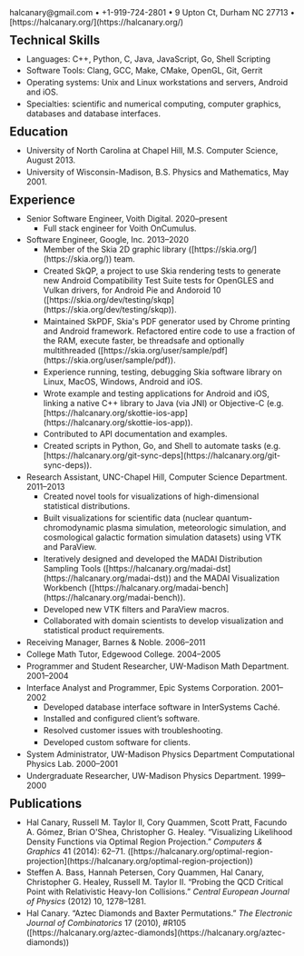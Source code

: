<style>
@page {
    size: auto;
    margin: 0.25in 0.5in 0.5in 0.5in;
}
li ul li {
    list-style-type: square;
}
h1, h2, p, ul {
    margin: 1ex 0;
}
li ul {
    margin: 0 0 0.5ex 0;
}
ul {
    padding-left: 30px;
}
li {
    margin: 0 0 0.5ex 0;
}
a:link, a:visited {
    color: inherit;
    text-decoration: none;
}
a:link:active, a:visited:active, a:link:hover, a:visited:hover {
    text-decoration: underline;
}
</style>

<div style="display: none;">

Hal W Canary III - 2020 Resume
==============================

</div>
<div class="centered">

[halcanary@gmail.com](mailto:halcanary@gmail.com)
• [+1-919-724-2801](tel:+1-919-724-280)
• 9 Upton Ct, Durham NC 27713
• [https://halcanary.org/](https://halcanary.org/)

</div>

Technical Skills
----------------

*   Languages: C++, Python, C, Java, JavaScript, Go, Shell Scripting
*   Software Tools: Clang, GCC, Make, CMake, OpenGL, Git, Gerrit
*   Operating systems: Unix and Linux workstations and servers, Android and iOS.
*   Specialties: scientific and numerical computing, computer graphics,
    databases and database interfaces.

Education
---------

*   University of North Carolina at Chapel Hill, M.S. Computer Science, August 2013.
*   University of Wisconsin-Madison, B.S. Physics and Mathematics, May 2001.

Experience
----------

*   Senior Software Engineer, Voith Digital. 2020–present
    *   Full stack engineer for
        [Voith OnCumulus](http://voith.com/corp-en/digital-solutions/oncumulus.html).
*   Software Engineer, Google, Inc. 2013–2020
    *   Member of the Skia 2D graphic library ([https://skia.org/](https://skia.org/)) team.
    *   Created SkQP, a project to use Skia rendering tests to generate new
        Android Compatibility Test Suite tests for OpenGLES and Vulkan drivers,
        for Android Pie and Andoroid 10
        ([https://skia.org/dev/testing/skqp](https://skia.org/dev/testing/skqp)).
    *   Maintained SkPDF, Skia's PDF generator used by Chrome printing and
        Android framework. Refactored entire code to use a fraction of the RAM,
        execute faster, be threadsafe and optionally multithreaded
        ([https://skia.org/user/sample/pdf](https://skia.org/user/sample/pdf)).
    *   Experience running, testing, debugging Skia software library on Linux,
        MacOS, Windows, Android and iOS.
    *   Wrote example and testing applications for Android and iOS, linking a
        native C++ library to Java (via JNI) or Objective-C (e.g.
        [https://halcanary.org/skottie-ios-app](https://halcanary.org/skottie-ios-app)).
    *   Contributed to API documentation and examples.
    *   Created scripts in Python, Go, and Shell to automate tasks (e.g.
        [https://halcanary.org/git-sync-deps](https://halcanary.org/git-sync-deps)).
*   Research Assistant, UNC-Chapel Hill, Computer Science Department. 2011–2013
    *   Created novel tools for visualizations of high-dimensional statistical distributions.
    *   Built visualizations for scientific data (nuclear quantum-chromodynamic
        plasma simulation, meteorologic simulation, and cosmological galactic
        formation simulation datasets) using VTK and ParaView.
    *   Iteratively designed and developed the MADAI Distribution Sampling Tools
        ([https://halcanary.org/madai-dst](https://halcanary.org/madai-dst))
        and the MADAI Visualization Workbench
        ([https://halcanary.org/madai-bench](https://halcanary.org/madai-bench)).
    *   Developed new VTK filters and ParaView macros.
    *   Collaborated with domain scientists to develop visualization and
        statistical product requirements.
*   Receiving Manager, Barnes & Noble. 2006–2011
*   College Math Tutor, Edgewood College. 2004–2005
*   Programmer and Student Researcher, UW-Madison Math Department. 2001–2004
*   Interface Analyst and Programmer, Epic Systems Corporation. 2001–2002
    *   Developed database interface software in InterSystems Caché.
    *   Installed and configured client’s software.
    *   Resolved customer issues with troubleshooting.
    *   Developed custom software for clients.
*   System Administrator, UW-Madison Physics Department Computational Physics
    Lab. 2000–2001
*   Undergraduate Researcher, UW-Madison Physics Department. 1999–2000

Publications
------------

*   Hal Canary, Russell M. Taylor II, Cory Quammen, Scott Pratt, Facundo A.
    Gómez, Brian O'Shea, Christopher G. Healey. “Visualizing Likelihood Density
    Functions via Optimal Region Projection.” _Computers & Graphics_ 41 (2014):
    62–71.
    ([https://halcanary.org/optimal-region-projection](https://halcanary.org/optimal-region-projection))
*   Steffen A. Bass, Hannah Petersen, Cory Quammen, Hal Canary, Christopher G.
    Healey, Russell M. Taylor II. “Probing the QCD Critical Point with
    Relativistic Heavy-Ion Collisions.” _Central European Journal of Physics_
    (2012) 10, 1278–1281.
*   Hal Canary. “Aztec Diamonds and Baxter Permutations.” _The Electronic
    Journal of Combinatorics_ 17 (2010), #R105
    ([https://halcanary.org/aztec-diamonds](https://halcanary.org/aztec-diamonds))
